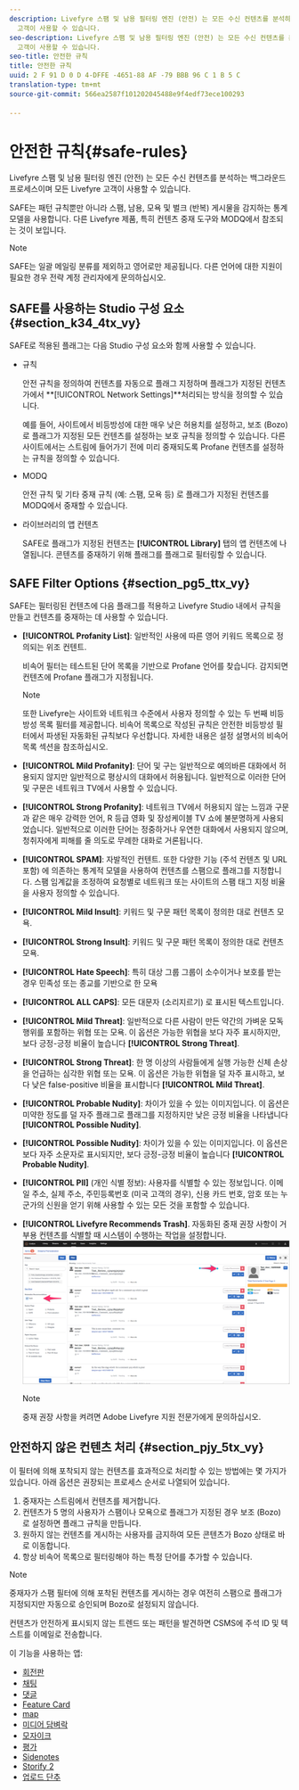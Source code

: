 ```yaml
---
description: Livefyre 스팸 및 남용 필터링 엔진 (안전) 는 모든 수신 컨텐츠를 분석하는 백그라운드 프로세스이며 모든 Livefyre
  고객이 사용할 수 있습니다.
seo-description: Livefyre 스팸 및 남용 필터링 엔진 (안전) 는 모든 수신 컨텐츠를 분석하는 백그라운드 프로세스이며 모든 Livefyre
  고객이 사용할 수 있습니다.
seo-title: 안전한 규칙
title: 안전한 규칙
uuid: 2 F 91 D 0 D 4-DFFE -4651-88 AF -79 BBB 96 C 1 B 5 C
translation-type: tm+mt
source-git-commit: 566ea2587f101202045488e9f4edf73ece100293

---
```



# 안전한 규칙{#safe-rules}

Livefyre 스팸 및 남용 필터링 엔진 (안전) 는 모든 수신 컨텐츠를 분석하는 백그라운드 프로세스이며 모든 Livefyre 고객이 사용할 수 있습니다.



SAFE는 패턴 규칙뿐만 아니라 스팸, 남용, 모욕 및 벌크 (반복) 게시물을 감지하는 통계 모델을 사용합니다. 다른 Livefyre 제품, 특히 컨텐츠 중재 도구와 MODQ에서 참조되는 것이 보입니다.

>[!NOTE]
>
>SAFE는 일괄 메일링 분류를 제외하고 영어로만 제공됩니다. 다른 언어에 대한 지원이 필요한 경우 전략 계정 관리자에게 문의하십시오.

## SAFE를 사용하는 Studio 구성 요소 {#section_k34_4tx_vy}

SAFE로 적용된 플래그는 다음 Studio 구성 요소와 함께 사용할 수 있습니다.

* 규칙

   안전 규칙을 정의하여 컨텐츠를 자동으로 플래그 지정하며 플래그가 지정된 컨텐츠가에서 **[!UICONTROL Network Settings]**처리되는 방식을 정의할 수 있습니다.

   예를 들어, 사이트에서 비등방성에 대한 매우 낮은 허용치를 설정하고, 보조 (Bozo) 로 플래그가 지정된 모든 컨텐츠를 설정하는 보호 규칙을 정의할 수 있습니다. 다른 사이트에서는 스트림에 들어가기 전에 미리 중재되도록 Profane 컨텐츠를 설정하는 규칙을 정의할 수 있습니다.

* MODQ

   안전 규칙 및 기타 중재 규칙 (예: 스팸, 모욕 등) 로 플래그가 지정된 컨텐츠를 MODQ에서 중재할 수 있습니다.

* 라이브러리의 앱 컨텐츠

   SAFE로 플래그가 지정된 컨텐츠는 **[!UICONTROL Library]** 탭의 앱 컨텐츠에 나열됩니다. 콘텐츠를 중재하기 위해 플래그를 플래그로 필터링할 수 있습니다.

## SAFE Filter Options {#section_pg5_ttx_vy}

SAFE는 필터링된 컨텐츠에 다음 플래그를 적용하고 Livefyre Studio 내에서 규칙을 만들고 컨텐츠를 중재하는 데 사용할 수 있습니다.

* **[!UICONTROL Profanity List]**: 일반적인 사용에 따른 영어 키워드 목록으로 정의되는 위조 컨텐트.

   비속어 필터는 테스트된 단어 목록을 기반으로 Profane 언어를 찾습니다. 감지되면 컨텐츠에 Profane 플래그가 지정됩니다.

   >[!NOTE]
   >
   >또한 Livefyre는 사이트와 네트워크 수준에서 사용자 정의할 수 있는 두 번째 비등방성 목록 필터를 제공합니다. 비속어 목록으로 작성된 규칙은 안전한 비등방성 필터에서 파생된 자동화된 규칙보다 우선합니다. 자세한 내용은 설정 설명서의 비속어 목록 섹션을 참조하십시오.

* **[!UICONTROL Mild Profanity]**: 단어 및 구는 일반적으로 예의바른 대화에서 허용되지 않지만 일반적으로 평상시의 대화에서 허용됩니다. 일반적으로 이러한 단어 및 구문은 네트워크 TV에서 사용할 수 있습니다.
* **[!UICONTROL Strong Profanity]**: 네트워크 TV에서 허용되지 않는 느낌과 구문과 같은 매우 강력한 언어, R 등급 영화 및 장성케이블 TV 쇼에 불분명하게 사용되었습니다. 일반적으로 이러한 단어는 정중하거나 우연한 대화에서 사용되지 않으며, 청취자에게 피해를 줄 의도로 무례한 대화로 거론됩니다.
* **[!UICONTROL SPAM]**: 자발적인 컨텐트. 또한 다양한 기능 (주석 컨텐츠 및 URL 포함) 에 의존하는 통계적 모델을 사용하여 컨텐츠를 스팸으로 플래그를 지정합니다. 스팸 임계값을 조정하여 요청별로 네트워크 또는 사이트의 스팸 태그 지정 비율을 사용자 정의할 수 있습니다.
* **[!UICONTROL Mild Insult]**: 키워드 및 구문 패턴 목록이 정의한 대로 컨텐츠 모욕.
* **[!UICONTROL Strong Insult]**: 키워드 및 구문 패턴 목록이 정의한 대로 컨텐츠 모욕.
* **[!UICONTROL Hate Speech]**: 특히 대상 그룹 그룹이 소수이거나 보호를 받는 경우 민족성 또는 종교를 기반으로 한 모욕
* **[!UICONTROL ALL CAPS]**: 모든 대문자 (소리지르기) 로 표시된 텍스트입니다.
* **[!UICONTROL Mild Threat]**: 일반적으로 다른 사람이 만든 약간의 가벼운 모독 행위를 포함하는 위협 또는 모욕. 이 옵션은 가능한 위협을 보다 자주 표시하지만, 보다 긍정-긍정 비율이 높습니다 **[!UICONTROL Strong Threat]**.

* **[!UICONTROL Strong Threat]**: 한 명 이상의 사람들에게 실행 가능한 신체 손상을 언급하는 심각한 위협 또는 모욕. 이 옵션은 가능한 위협을 덜 자주 표시하고, 보다 낮은 false-positive 비율을 표시합니다 **[!UICONTROL Mild Threat]**.

* **[!UICONTROL Probable Nudity]**: 차이가 있을 수 있는 이미지입니다. 이 옵션은 미약한 정도를 덜 자주 플래그로 플래그를 지정하지만 낮은 긍정 비율을 나타냅니다 **[!UICONTROL Possible Nudity]**.

* **[!UICONTROL Possible Nudity]**: 차이가 있을 수 있는 이미지입니다. 이 옵션은 보다 자주 소문자로 표시되지만, 보다 긍정-긍정 비율이 높습니다 **[!UICONTROL Probable Nudity]**.

* **[!UICONTROL PII]** (개인 식별 정보): 사용자를 식별할 수 있는 정보입니다. 이메일 주소, 실제 주소, 주민등록번호 (미국 고객의 경우), 신용 카드 번호, 암호 또는 누군가의 신원을 얻기 위해 사용할 수 있는 모든 것을 포함할 수 있습니다.
* **[!UICONTROL Livefyre Recommends Trash]**. 자동화된 중재 권장 사항이 거부용 컨텐츠를 식별할 때 시스템이 수행하는 작업을 설정합니다. ![](assets/mod_reco1.png)

   >[!NOTE]
   >
   >중재 권장 사항을 켜려면 Adobe Livefyre 지원 전문가에게 문의하십시오.

## 안전하지 않은 컨텐츠 처리 {#section_pjy_5tx_vy}

이 필터에 의해 포착되지 않는 컨텐츠를 효과적으로 처리할 수 있는 방법에는 몇 가지가 있습니다. 아래 옵션은 권장되는 프로세스 순서로 나열되어 있습니다.

1. 중재자는 스트림에서 컨텐츠를 제거합니다.
1. 컨텐츠가 5 명의 사용자가 스팸이나 모욕으로 플래그가 지정된 경우 보조 (Bozo) 로 설정하면 플래그 규칙을 만듭니다.
1. 원하지 않는 컨텐츠를 게시하는 사용자를 금지하여 모든 콘텐츠가 Bozo 상태로 바로 이동합니다.
1. 항상 비속어 목록으로 필터링해야 하는 특정 단어를 추가할 수 있습니다.

>[!NOTE]
>
>중재자가 스팸 필터에 의해 포착된 컨텐츠를 게시하는 경우 여전히 스팸으로 플래그가 지정되지만 자동으로 승인되며 Bozo로 설정되지 않습니다.

컨텐츠가 안전하게 표시되지 않는 트렌드 또는 패턴을 발견하면 CSMS에 주석 ID 및 텍스트를 이메일로 전송합니다.



이 기능을 사용하는 앱:

* [회전판](/help/using/c-about-apps/c-carousel-app/c-carousel-app.md#c_carousel_app)
* [채팅](/help/using/c-about-apps/c-chat-app/c-chat-app.md#c_chat_app)
* [댓글](/help/using/c-about-apps/c-comments/c-comments.md)
* [Feature Card](/help/using/c-about-apps/c-feature-card-app/c-feature-card-app.md#c_feature_card_app)
* [map](/help/using/c-about-apps/c-map-app/c-map-app.md#c_map_app)
* [미디어 담벼락](/help/using/c-about-apps/c-media-wall-app/c-media-wall-app.md#c_media_wall_app)
* [모자이크](/help/using/c-about-apps/c-mosaic-app/c-mosaic-app.md#c_mosaic_app)
* [평가](/help/using/c-about-apps/c-reviews-app/c-reviews-app.md#c_reviews_app)
* [Sidenotes](/help/using/c-about-apps/c-sidenotes-app/c-sidenotes-app.md#c_sidenotes_app)
* [Storify 2](/help/using/c-about-apps/c-storify2/c-storify2.md#c_storify2)
* [업로드 단추](/help/using/c-about-apps/c-upload-button-app/c-upload-button-app.md#c_upload_button_app)

